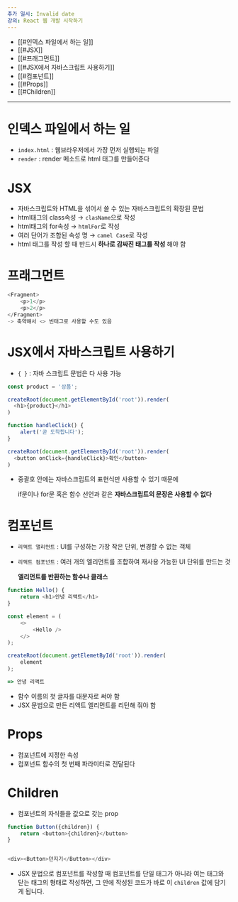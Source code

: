 ```yaml
---
추가 일시: Invalid date
강의: React 웹 개발 시작하기
---
```

- [[#인덱스 파일에서 하는 일]]
- [[#JSX]]
- [[#프래그먼트]]
- [[#JSX에서 자바스크립트 사용하기]]
- [[#컴포넌트]]
- [[#Props]]
- [[#Children]]

---

# 인덱스 파일에서 하는 일

  

- `index.html` : 웹브라우저에서 가장 먼저 실행되는 파일
- `render` : render 메소드로 html 태그를 만들어준다

# JSX

- 자바스크립트와 HTML을 섞어서 쓸 수 있는 자바스크립트의 확장된 문법
- html태그의 class속성 → `clasName`으로 작성
- html태그의 for속성 → `htmlFor`로 작성
- 여러 단어가 조합된 속성 명 → `camel Case`로 작성
- html 태그를 작성 할 때 반드시 **하나로 감싸진 태그를 작성** 해야 함

# 프래그먼트

```JavaScript
<Fragment>
	<p>1</p>
	<p>2</p>
</Fragment>
-> 축약해서 <> 빈태그로 사용할 수도 있음
```

# JSX에서 자바스크립트 사용하기

- `{ }` : 자바 스크립트 문법은 다 사용 가능

```JavaScript
const product = '상품';

createRoot(document.getElementById('root')).render(
  <h1>{product}</h1>
)
```

```JavaScript
function handleClick() {
	alert('곧 도착합니다');
}

createRoot(document.getElementById('root')).render(
  <button onClick={handleClick}>확인</button>
)
```

  

- 중괄호 안에는 자바스크립트의 표현식만 사용할 수 있기 때문에
    
    if문이나 for문 혹은 함수 선언과 같은 **자바스크립트의 문장은 사용할 수 없다**
    

  

# 컴포넌트

- `리액트 앨리먼트` : UI를 구성하는 가장 작은 단위, 변경할 수 없는 객체
- `리액트 컴포넌트` : 여러 개의 엘리먼트를 조합하여 재사용 가능한 UI 단위를 만드는 것
    
    **엘리먼트를 반환하는 함수나 클래스**
    
      
    

```JavaScript
function Hello() {
	return <h1>안녕 리액트</h1>
}

const element = (
	<>
		<Hello />
	</>
);

createRoot(document.getElemetById('root')).render(
	element
);

=> 안녕 리액트
```

- 함수 이름의 첫 글자를 대문자로 써야 함
- JSX 문법으로 만든 리액트 엘리먼트를 리턴해 줘야 함

  

# Props

- 컴포넌트에 지정한 속성
- 컴포넌트 함수의 첫 번째 파라미터로 전달된다

# Children

- 컴포넌트의 자식들을 값으로 갖는 prop

```JavaScript
function Button({children}) {
    return <button>{children}</button>
}


<div><Button>던지기</Button></div>
```

- JSX 문법으로 컴포넌트를 작성할 때 컴포넌트를 단일 태그가 아니라 여는 태그와 닫는 태그의 형태로 작성하면, 그 안에 작성된 코드가 바로 이 `children` 값에 담기게 됩니다.